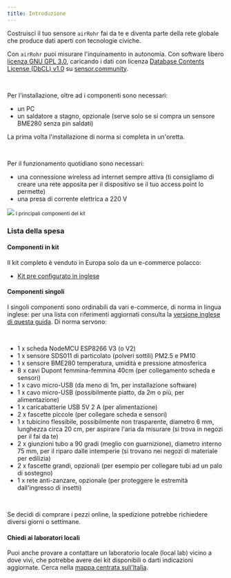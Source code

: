 ```yaml
---
title: Introduzione
---
```


[comment]: # (Questa divisione in file rispecchia l'originale inglese)
[comment]: # (Non ho trovato sintassi per collegare sezioni da file diversi)

Costruisci il tuo sensore `airRohr` fai da te e diventa parte della
rete globale che produce dati aperti con tecnologie civiche.

Con `airRohr` puoi misurare l'inquinamento in autonomia. Con software
libero [licenza GNU GPL
3.0](https://www.gnu.org/licenses/gpl-3.0.en.html), caricando i dati
con licenza [Database Contents License (DbCL)
v1.0](https://opendatacommons.org/licenses/dbcl/1-0/) su
[sensor.community](https://sensor.community/).

<br />

Per l'installazione, oltre ad i componenti sono necessari:

* un PC
* un saldatore a stagno, opzionale (serve solo se si compra un sensore
  BME280 senza pin saldati)

La prima volta l'installazione di norma si completa in un'oretta.

<br />

Per il funzionamento quotidiano sono necessari:

* una connessione wireless ad internet sempre attiva (ti consigliamo
  di creare una rete apposita per il dispositivo se il tuo access
  point lo permette)
* una presa di corrente elettrica a 220 V

<img src="../docs/airrohr/particulate-matter-air-quality-sensor-kit.jpeg"/>
<small>I principali componenti del kit</small>

### Lista della spesa

#### Componenti in kit

Il kit completo è venduto in Europa solo da un e-commerce polacco:

* [Kit pre configurato in
  inglese](https://nettigo.eu/products/luftdaten-org-pl-kit-sds011-bme280)

#### Componenti singoli

I singoli componenti sono ordinabili da vari e-commerce, di norma in
lingua inglese: per una lista con riferimenti aggiornati consulta la
[versione inglese di questa
guida](https://sensor.community/en/sensors/airrohr#Shopping_list).  Di
norma servono:

<br />

* 1 x scheda NodeMCU ESP8266 V3 (o V2)
* 1 x sensore SDS011 di particolato (polveri sottili) PM2.5 e PM10
* 1 x sensore BME280 temperatura, umidità e pressione atmosferica
* 8 x cavi Dupont femmina-femmina 40cm (per collegamento scheda e
  sensori)
* 1 x cavo micro-USB (da meno di 1m, per installazione software)
* 1 x cavo micro-USB (possibilmente piatto, da 2m o più, per
  alimentazione)
* 1 x caricabatterie USB 5V 2 A (per alimentazione)
* 2 x fascette piccole (per collegare scheda e sensori)
* 1 x tubicino flessibile, possibilmente non trasparente, diametro 6
  mm, lunghezza circa 20 cm, per aspirare l'aria da misurare (si trova
  in negozi per il fai da te)
* 2 x giunzioni tubo a 90 gradi (meglio con guarnizione), diametro
    interno 75 mm, per il riparo dalle intemperie (si trovano nei
    negozi di materiale per edilizia)
* 2 x fascette grandi, opzionali (per esempio per collegare tubi ad un
  palo di sostegno)
* 1 x rete anti-zanzare, opzionale (per proteggere le estremità
  dall'ingresso di insetti)

<br />

Se decidi di comprare i pezzi online, la spedizione potrebbe
richiedere diversi giorni o settimane.

#### Chiedi ai laboratori locali

Puoi anche provare a contattare un laboratorio locale (local lab)
vicino a dove vivi, che potrebbe avere dei kit disponibili o darti
indicazioni aggiornate.  Cerca nella [mappa centrata
sull'Italia](https://maps.sensor.community/?selection=PM25&nooverlay=true#6/42.430/11.000).
